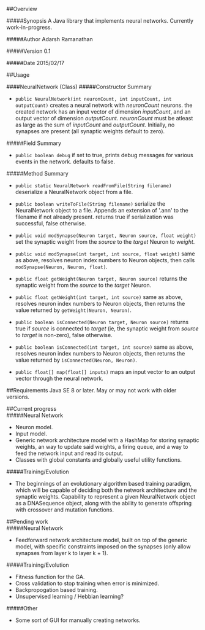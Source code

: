 ##Overview

#####Synopsis
A Java library that implements neural networks. Currently work-in-progress.

#####Author
Adarsh Ramanathan

#####Version
0.1

#####Date
2015/02/17

##Usage

####NeuralNetwork	(Class)
#####Constructor Summary
- `public NeuralNetwork(int neuronCount, int inputCount, int outputCount)`
creates a neural network with _neuronCount_ neurons. the created network has an input vector of dimension _inputCount_, and an output vector of dimension _outputCount_.
_neuronCount_ must be atleast as large as the sum of _inputCount_ and _outputCount_.
Initially, no synapses are present (all synaptic weights default to zero).

#####Field Summary
- `public boolean debug`
if set to true, prints debug messages for various events in the network. defaults to false.

#####Method Summary
- `public static NeuralNetwork readFromFile(String filename)`
deserialize a NeuralNetwork object from a file.

- `public boolean writeToFile(String filename)`
serialize the NeuralNetwork object to a file. Appends an extension of '.ann' to the filename if not already present.
returns true if serialization was successful, false otherwise.

- `public void modSynapse(Neuron target, Neuron source, float weight)`
set the synaptic weight from the _source_ to the _target_ Neuron to _weight_.

- `public void modSynapse(int target, int source, float weight)`
same as above, resolves neuron index numbers to Neuron objects, then calls `modSynapse(Neuron, Neuron, float)`.

- `public float getWeight(Neuron target, Neuron source)`
returns the synaptic weight from the _source_ to the _target_ Neuron.

- `public float getWeight(int target, int source)`
same as above, resolves neuron index numbers to Neuron objects, then returns the value returned by `getWeight(Neuron, Neuron)`.

- `public boolean isConnected(Neuron target, Neuron source)`
returns true if _source_ is connected to _target_ (ie, the synaptic weight from _source_ to _target_ is non-zero), false otherwise.

- `public boolean isConnected(int target, int source)`
same as above, resolves neuron index numbers to Neuron objects, then returns the value returned by `isConnected(Neuron, Neuron)`.
	
- `public float[] map(float[] inputs)`
maps an input vector to an output vector through the neural network.

##Requirements
Java SE 8 or later. May or may not work with older versions.				

##Current progress	
#####Neural Network
- Neuron model.
- Input model.
- Generic network architecture model with a HashMap for storing synaptic weights, an way to update said weights, a firing queue, and a way to feed the network input and read its output.
- Classes with global constants and globally useful utility functions.
			
#####Training/Evolution
- The beginnings of an evolutionary algorithm based training paradigm, which will be capable of deciding both the network architecture and the synaptic weights.
Capability to represent a given NeuralNetwork object as a DNASequence object, along with the ability to generate offspring with crossover and mutation functions.

##Pending work	
#####Neural Network
- Feedforward network architecture model, built on top of the generic model, with specific constraints imposed on the synapses (only allow synapses from layer k to layer k + 1).
			
#####Training/Evolution
- Fitness function for the GA.
- Cross validation to stop training when error is minimized.
- Backpropogation based training.
- Unsupervised learning / Hebbian learning?

#####Other
- Some sort of GUI for manually creating networks.